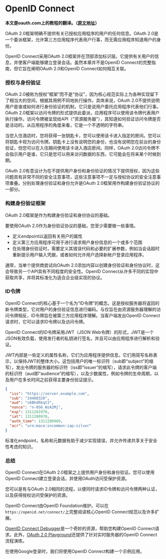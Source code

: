 # OpenID Connect

**本文是oauth.com上的教程的翻译。（[原文地址](https://www.oauth.com)）**

OAuth 2.0框架明确不提供有关已授权应用程序的用户的任何信息。OAuth 2.0是一个委派框架，允许第三方应用程序代表用户行事，而无需应用程序知道用户的身份。

OpenID Connect采用OAuth 2.0框架并在顶部添加标识层。它提供有关用户的信息，并使客户端能够建立登录会话。虽然本章并不是OpenID Connect的完整指南，但它旨在阐明OAuth 2.0和OpenID Connect如何相互关联。

### 授权与身份验证

OAuth 2.0被称为授权“框架”而不是“协议”，因为核心规范实际上为各种实现留下了相当大的空间，根据其用例不同地执行操作。具体来说，OAuth 2.0不提供说明用户是谁或如何进行身份验证的机制，它只是说用户委托应用程序代表他们行事。OAuth 2.0框架以访问令牌的形式提供此委派，应用程序可以使用该令牌代表用户执行操作。访问令牌被呈现给API（“资源服务器”），其知道如何验证访问令牌是否是活动的。从应用程序的角度来看，它是一个不透明的字符串。

当您入住酒店时，您将获得一张钥匙卡，您可以使用该卡进入指定的房间。您可以将钥匙卡视为访问令牌。钥匙卡上没有说明您的身份，也没有说明您在前台的身份验证，但您可以在入住期间使用该卡进入酒店房间。同样，OAuth 2.0访问令牌不会指示用户是谁，它只是您可以用来访问数据的东西，它可能会在将来某个时候到期。

OAuth 2.0有意设计为在不提供用户身份和身份验证的情况下提供授权，因为这些问题具有非常不同的安全注意事项，这些注意事项不一定与授权协议的安全注意事项重叠。分别处理身份验证和身份允许是OAuth 2.0框架用作构建身份验证协议的一部分。

### 构建身份验证框架

OAuth 2.0框架是作为构建身份验证和身份协议的基础。

要使用OAuth 2.0作为身份验证协议的基础，您至少需要做一些事情。

- 定义endpoint以返回有关用户的属性
- 定义第三方应用程序可用于进行请求用户身份信息的一个或多个范围
- 在处理身份验证时，需要定义其错误代码和必要的扩展参数，例如当会话超时重新提示用户输入凭据，或者如何允许用户选择新帐户登录应用程序。

通常，当单个提供商尝试向OAuth 2.0添加内容以创建身份验证和身份协议时，这会导致另一个API具有不同程度的安全性。OpenID Connect从许多不同的实现中获取共享，并将其标准化为适合企业级实现的协议。

### ID令牌

OpenID Connect的核心基于一个名为“ID令牌”的概念。这是授权服务器将返回的新令牌类型，它对用户的身份验证信息进行编码。与仅旨在由资源服务器理解的访问令牌相反，ID令牌旨在被第三方应用程序理解。当客户端发出OpenID Connect请求时，它可以请求ID令牌以及访问令牌。

OpenID Connect的ID令牌采用JWT（JSON Web令牌）的形式，JWT是一个JSON有效负载，使用发行者的私钥进行签名，并且可以由应用程序进行解析和验证。

JWT内部是一些定义的属性名称，它们为应用程序提供信息。它们用简写名称表示，以保持JWT的整体大小。这包括用户的唯一标识符（sub即“subject”的缩写），发出令牌的服务器的标识符（iss即“issuer”的缩写），请求此令牌的客户端的标识符（aud即“audience”的缩写），以及少数属性，例如令牌的生命周期，以及用户在多长时间之前获得主要身份验证提示。

```json
{
  "iss": "https://server.example.com",
  "sub": "24400320",
  "aud": "s6BhdRkqt3",
  "nonce": "n-0S6_WzA2Mj",
  "exp": 1311281970,
  "iat": 1311280970,
  "auth_time": 1311280969,
  "acr": "urn:mace:incommon:iap:silver"
}
```

标准化endpoint，名称和元数据有助于减少实现错误，并允许传递共享关于安全性考虑的知识。

### 总结

OpenID Connect在OAuth 2.0框架之上提供用户身份和身份验证。您可以使用OpenID Connect建立登录会话，并使用OAuth访问受保护资源。

您可以是有与OAuth 2.0相同的流程，以便同时请求ID令牌和访问令牌两种认证，以及获得授权访问受保护的资源。

OpenID Connect由OpenID Foundation维护。可以在`https://openid.net/connect/`上完整阅读核心OpenID Connect规范以及许多扩展。

[OpenID Connect Debugger](https://oidcdebugger.com/)是一个奇妙的资源，帮助您构建OpenID Connect请求。此外，[OAuth 2.0 Playground](https://www.oauth.com/playground/)还提供了针对实时服务器的OpenID Connect流程演练。

在使用Google登录时，我们将使用OpenID Connect构建一个示例应用。
